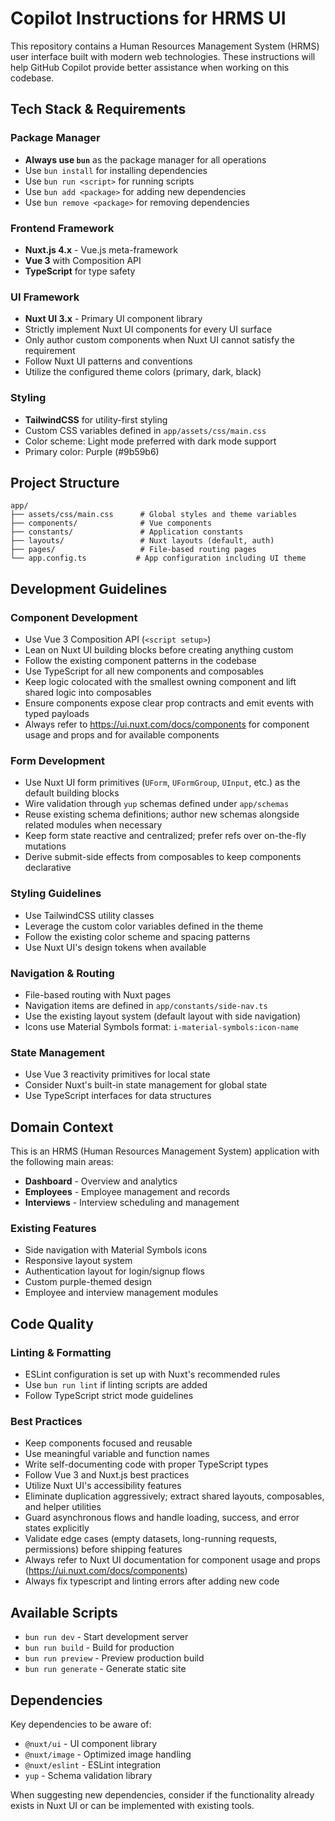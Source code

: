 # Copilot Instructions for HRMS UI

This repository contains a Human Resources Management System (HRMS) user interface built with modern web technologies. These instructions will help GitHub Copilot provide better assistance when working on this codebase.

## Tech Stack & Requirements

### Package Manager

- **Always use `bun`** as the package manager for all operations
- Use `bun install` for installing dependencies
- Use `bun run <script>` for running scripts
- Use `bun add <package>` for adding new dependencies
- Use `bun remove <package>` for removing dependencies

### Frontend Framework

- **Nuxt.js 4.x** - Vue.js meta-framework
- **Vue 3** with Composition API
- **TypeScript** for type safety

### UI Framework

- **Nuxt UI 3.x** - Primary UI component library
- Strictly implement Nuxt UI components for every UI surface
- Only author custom components when Nuxt UI cannot satisfy the requirement
- Follow Nuxt UI patterns and conventions
- Utilize the configured theme colors (primary, dark, black)

### Styling

- **TailwindCSS** for utility-first styling
- Custom CSS variables defined in `app/assets/css/main.css`
- Color scheme: Light mode preferred with dark mode support
- Primary color: Purple (#9b59b6)

## Project Structure

```
app/
├── assets/css/main.css      # Global styles and theme variables
├── components/              # Vue components
├── constants/               # Application constants
├── layouts/                 # Nuxt layouts (default, auth)
├── pages/                   # File-based routing pages
└── app.config.ts           # App configuration including UI theme
```

## Development Guidelines

### Component Development

- Use Vue 3 Composition API (`<script setup>`)
- Lean on Nuxt UI building blocks before creating anything custom
- Follow the existing component patterns in the codebase
- Use TypeScript for all new components and composables
- Keep logic colocated with the smallest owning component and lift shared logic into composables
- Ensure components expose clear prop contracts and emit events with typed payloads
- Always refer to https://ui.nuxt.com/docs/components for component usage and props and for available components

### Form Development

- Use Nuxt UI form primitives (`UForm`, `UFormGroup`, `UInput`, etc.) as the default building blocks
- Wire validation through `yup` schemas defined under `app/schemas`
- Reuse existing schema definitions; author new schemas alongside related modules when necessary
- Keep form state reactive and centralized; prefer refs over on-the-fly mutations
- Derive submit-side effects from composables to keep components declarative

### Styling Guidelines

- Use TailwindCSS utility classes
- Leverage the custom color variables defined in the theme
- Follow the existing color scheme and spacing patterns
- Use Nuxt UI's design tokens when available

### Navigation & Routing

- File-based routing with Nuxt pages
- Navigation items are defined in `app/constants/side-nav.ts`
- Use the existing layout system (default layout with side navigation)
- Icons use Material Symbols format: `i-material-symbols:icon-name`

### State Management

- Use Vue 3 reactivity primitives for local state
- Consider Nuxt's built-in state management for global state
- Use TypeScript interfaces for data structures

## Domain Context

This is an HRMS (Human Resources Management System) application with the following main areas:

- **Dashboard** - Overview and analytics
- **Employees** - Employee management and records
- **Interviews** - Interview scheduling and management

### Existing Features

- Side navigation with Material Symbols icons
- Responsive layout system
- Authentication layout for login/signup flows
- Custom purple-themed design
- Employee and interview management modules

## Code Quality

### Linting & Formatting

- ESLint configuration is set up with Nuxt's recommended rules
- Use `bun run lint` if linting scripts are added
- Follow TypeScript strict mode guidelines

### Best Practices

- Keep components focused and reusable
- Use meaningful variable and function names
- Write self-documenting code with proper TypeScript types
- Follow Vue 3 and Nuxt.js best practices
- Utilize Nuxt UI's accessibility features
- Eliminate duplication aggressively; extract shared layouts, composables, and helper utilities
- Guard asynchronous flows and handle loading, success, and error states explicitly
- Validate edge cases (empty datasets, long-running requests, permissions) before shipping features
- Always refer to Nuxt UI documentation for component usage and props (https://ui.nuxt.com/docs/components)
- Always fix typescript and linting errors after adding new code

## Available Scripts

- `bun run dev` - Start development server
- `bun run build` - Build for production
- `bun run preview` - Preview production build
- `bun run generate` - Generate static site

## Dependencies

Key dependencies to be aware of:

- `@nuxt/ui` - UI component library
- `@nuxt/image` - Optimized image handling
- `@nuxt/eslint` - ESLint integration
- `yup` - Schema validation library

When suggesting new dependencies, consider if the functionality already exists in Nuxt UI or can be implemented with existing tools.
